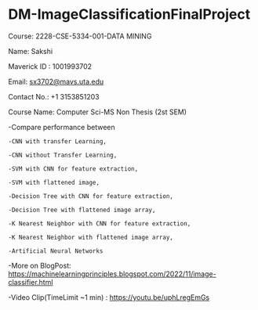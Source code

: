 # DM-ImageClassificationFinalProject 
Course: 2228-CSE-5334-001-DATA MINING

Name: Sakshi

Maverick ID : 1001993702

Email: sx3702@mavs.uta.edu

Contact No.: +1 3153851203

Course Name: Computer Sci-MS Non Thesis (2st SEM)

  -Compare performance between

    -CNN with transfer Learning,

    -CNN without Transfer Learning,

    -SVM with CNN for feature extraction,

    -SVM with flattened image,

    -Decision Tree with CNN for feature extraction,

    -Decision Tree with flattened image array,

    -K Nearest Neighbor with CNN for feature extraction,

    -K Nearest Neighbor with flattened image array,

    -Artificial Neural Networks
 
 -More on BlogPost: https://machinelearningprinciples.blogspot.com/2022/11/image-classifier.html
 
 -Video Clip(TimeLimit ~1 min) : https://youtu.be/uphLregEmGs 
 
